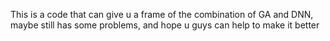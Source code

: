 This is a code that can give u a frame of the combination of GA and DNN, maybe still has some problems, and hope u guys can help to make it better
